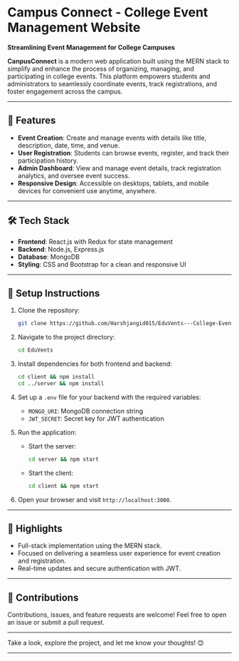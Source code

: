 # Campus Connect - College Event Management Website  
**Streamlining Event Management for College Campuses**  

**CanpusConnect** is a modern web application built using the MERN stack to simplify and enhance the process of organizing, managing, and participating in college events. This platform empowers students and administrators to seamlessly coordinate events, track registrations, and foster engagement across the campus.

---

## 🚀 Features  
- **Event Creation**: Create and manage events with details like title, description, date, time, and venue.  
- **User Registration**: Students can browse events, register, and track their participation history.  
- **Admin Dashboard**: View and manage event details, track registration analytics, and oversee event success.  
- **Responsive Design**: Accessible on desktops, tablets, and mobile devices for convenient use anytime, anywhere.  

---

## 🛠️ Tech Stack  
- **Frontend**: React.js with Redux for state management  
- **Backend**: Node.js, Express.js  
- **Database**: MongoDB  
- **Styling**: CSS and Bootstrap for a clean and responsive UI  

---

## 📌 Setup Instructions  
1. Clone the repository:  
   ```bash
   git clone https://github.com/Harshjangid015/EduVents---College-Event-Management-Website-MERN.git
   ```
2. Navigate to the project directory:  
   ```bash
   cd EduVents
   ```
3. Install dependencies for both frontend and backend:  
   ```bash
   cd client && npm install  
   cd ../server && npm install  
   ```
4. Set up a `.env` file for your backend with the required variables:  
   - `MONGO_URI`: MongoDB connection string  
   - `JWT_SECRET`: Secret key for JWT authentication  

5. Run the application:  
   - Start the server:  
     ```bash
     cd server && npm start
     ```
   - Start the client:  
     ```bash
     cd client && npm start
     ```
6. Open your browser and visit `http://localhost:3000`.

---

## 🌟 Highlights  
- Full-stack implementation using the MERN stack.  
- Focused on delivering a seamless user experience for event creation and registration.  
- Real-time updates and secure authentication with JWT.  

---

## 🤝 Contributions  
Contributions, issues, and feature requests are welcome! Feel free to open an issue or submit a pull request.  

---

Take a look, explore the project, and let me know your thoughts! 😊  

--- 
